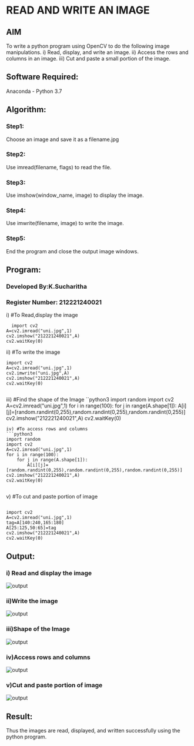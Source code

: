 # READ AND WRITE AN IMAGE
## AIM
To write a python program using OpenCV to do the following image manipulations.
i) Read, display, and write an image.
ii) Access the rows and columns in an image.
iii) Cut and paste a small portion of the image.

## Software Required:
Anaconda - Python 3.7
## Algorithm:
### Step1:
Choose an image and save it as a filename.jpg
### Step2:
Use imread(filename, flags) to read the file.
### Step3:
Use imshow(window_name, image) to display the image.
### Step4:
Use imwrite(filename, image) to write the image.
### Step5:
End the program and close the output image windows.
## Program:
### Developed By:K.Sucharitha
### Register Number: 212221240021
i) #To Read,display the image
```
  import cv2
A=cv2.imread("uni.jpg",1)
cv2.imshow("212221240021",A)
cv2.waitKey(0)

```
ii) #To write the image
```
import cv2
A=cv2.imread("uni.jpg",1)
cv2.imwrite("uni.jpg",A)
cv2.imshow("212221240021",A)
cv2.waitKey(0)


```
iii) #Find the shape of the Image
``python3
import random
import cv2
A=cv2.imread("uni.jpg",1)
for i in range(100):
    for j in range(A.shape[1]):
        A[i][j]=[random.randint(0,255),random.randint(0,255),random.randint(0,255)]
cv2.imshow("212221240021",A)
cv2.waitKey(0)


```
iv) #To access rows and columns
```python3
import random
import cv2
A=cv2.imread("uni.jpg",1)
for i in range(100):
    for j in range(A.shape[1]):
        A[i][j]=[random.randint(0,255),random.randint(0,255),random.randint(0,255)]
cv2.imshow("212221240021",A)
cv2.waitKey(0)


```
v) #To cut and paste portion of image
```python3

import cv2
A=cv2.imread("uni.jpg",1)
tag=A[140:240,165:180]
A[25:125,50:65]=tag
cv2.imshow("212221240021",A)
cv2.waitKey(0)

```

## Output:

### i) Read and display the image

![output](https://github.com/Sucharithachowdary/Read-and-Write-Image/blob/main/ot%201%20.jpg?raw=true)
### ii)Write the image

![output](https://github.com/Sucharithachowdary/Read-and-Write-Image/blob/main/op%202.jpg?raw=true)

### iii)Shape of the Image

![output](https://github.com/Sucharithachowdary/Read-and-Write-Image/blob/main/su3.JPG?raw=true)

### iv)Access rows and columns
![output](https://github.com/Sucharithachowdary/Read-and-Write-Image/blob/main/op%204.jpg?raw=true)

### v)Cut and paste portion of image
![output](https://github.com/Sucharithachowdary/Read-and-Write-Image/blob/main/op%205.jpg?raw=true)
## Result:
Thus the images are read, displayed, and written successfully using the python program.


